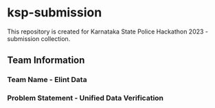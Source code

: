 # ksp-submission
This repository is created for Karnataka State Police Hackathon 2023 - submission collection. 
## Team Information
### Team Name - Elint Data
### Problem Statement - Unified Data Verification

